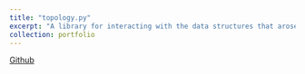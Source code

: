 ```yaml
---
title: "topology.py"
excerpt: "A library for interacting with the data structures that arose in the course of my topology research"
collection: portfolio
---
```


[Github](https://www.github.com/dominickjoo/topology)
